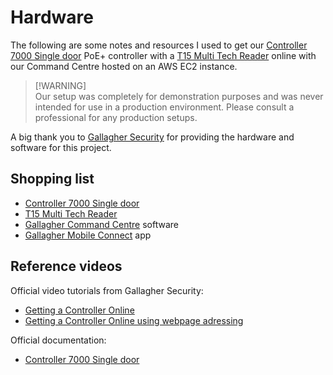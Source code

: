 # Hardware

The following are some notes and resources I used to get our [Controller 7000 Single door](https://products.security.gallagher.com/security/global/en/products/access-control-hardware/controller-7000-single-door/p/BVC400011) PoE+ controller with a [T15 Multi Tech Reader](https://products.security.gallagher.com/security/global/en/products/access-control-hardware/readers-and-terminals/t15-multi-tech-reader/p/BVC300480) online with our Command Centre hosted on an AWS EC2 instance.

> [!WARNING]\
> Our setup was completely for demonstration purposes and was never intended for use in a production environment. Please consult a professional for any production setups.

A big thank you to [Gallagher Security](http://security.gallagher.com) for providing the hardware and software for this project.

## Shopping list

- [Controller 7000 Single door](https://products.security.gallagher.com/security/global/en/products/access-control-hardware/controller-7000-single-door/p/BVC400011)
- [T15 Multi Tech Reader](https://products.security.gallagher.com/security/global/en/products/access-control-hardware/readers-and-terminals/t15-multi-tech-reader/p/BVC300480)
- [Gallagher Command Centre](http://security.gallagher.com) software
- [Gallagher Mobile Connect](http://security.gallagher.com) app

## Reference videos

Official video tutorials from Gallagher Security:

- [Getting a Controller Online](https://www.youtube.com/watch?v=qDNjwEC2blU)
- [Getting a Controller Online using webpage adressing](https://www.youtube.com/watch?v=a4CCq_Ip0LQ)

Official documentation:

- [Controller 7000 Single door](https://products.security.gallagher.com/security/global/en/products/access-control-hardware/controller-7000-single-door/p/BVC400011)

